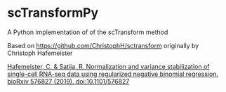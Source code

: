 # scTransformPy
A Python implementation of of the scTransform method

Based on https://github.com/ChristophH/sctransform originally by Christoph Hafemeister

[Hafemeister, C. & Satija, R. Normalization and variance stabilization of single-cell RNA-seq data using regularized negative binomial regression. bioRxiv 576827 (2019). doi:10.1101/576827](https://www.biorxiv.org/content/10.1101/576827v1)

